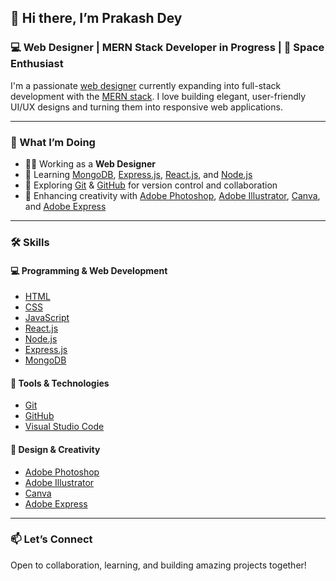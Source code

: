 ## 👋 Hi there, I’m Prakash Dey

### 💻 Web Designer | MERN Stack Developer in Progress | 🌌 Space Enthusiast

I'm a passionate [web designer](w/Web_design) currently expanding into full-stack development with the [MERN stack](w/MERN). I love building elegant, user-friendly UI/UX designs and turning them into responsive web applications.

---

### 🚀 What I’m Doing

- 👨‍💻 Working as a **Web Designer**
- 🌱 Learning [MongoDB](w), [Express.js](w), [React.js](w), and [Node.js](w)
- 🧠 Exploring [Git](w) & [GitHub](w) for version control and collaboration
- 🎨 Enhancing creativity with [Adobe Photoshop](w), [Adobe Illustrator](w), [Canva](w), and [Adobe Express](w)

---

### 🛠️ Skills

#### 💻 Programming & Web Development  
- [HTML](w)  
- [CSS](w)  
- [JavaScript](w)  
- [React.js](w)  
- [Node.js](w)  
- [Express.js](w)  
- [MongoDB](w)  

#### 🔧 Tools & Technologies  
- [Git](w)  
- [GitHub](w)  
- [Visual Studio Code](w)  

#### 🎨 Design & Creativity  
- [Adobe Photoshop](w)  
- [Adobe Illustrator](w)  
- [Canva](w)  
- [Adobe Express](w)  

---

### 📫 Let’s Connect

Open to collaboration, learning, and building amazing projects together!
